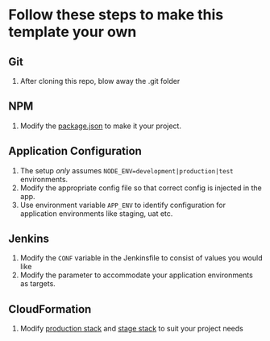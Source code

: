 # Follow these steps to make this template your own

## Git

1. After cloning this repo, blow away the .git folder

## NPM

1. Modify the [package.json](../package.json) to make it your project.

## Application Configuration

1. The setup *only* assumes `NODE_ENV=development|production|test` environments.
2. Modify the appropriate config file so that correct config is injected in the app.
3. Use environment variable `APP_ENV` to identify configuration for application environments
like staging, uat etc.

## Jenkins

1. Modify the `CONF` variable in the Jenkinsfile to consist of values you would like
2. Modify the parameter to accommodate your application environments as targets.

## CloudFormation

1. Modify [production stack](../infra/prod-cf.yml) and [stage stack](../infra/prod-cf.yml)  to suit your project needs
